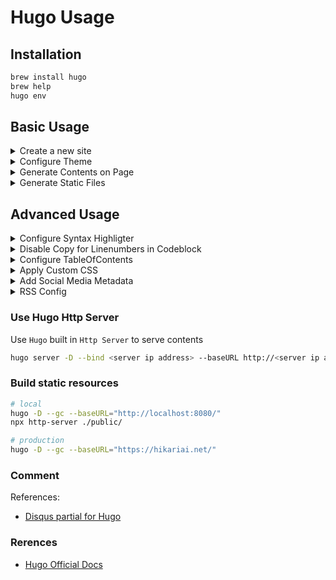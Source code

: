 # Hugo Usage

## Installation

```bash
brew install hugo
brew help
hugo env
```

## Basic Usage

<details><summary>Create a new site</summary>

</br>

```bash
hugo new site web
cd web
vim config.toml
---
baseURL = "http://xxx.example.org"
languageCode = "en-us"
title = "xxx"
---
```

</p></details>

<details><summary>Configure Theme</summary>

</br>

```bash
git clone <theme source> themes/<theme name>
rm -rf themes/<theme name>/.git
cp -r themes/<theme name>/exampleSite/config.toml ./
```

</p></details>

<details><summary>Generate Contents on Page</summary>

</br>

```bash
vim archetypes/default.md
---
This is my page.
blah blah
blah blah blah
---
hugo new posts/page1.md
hugo new posts/page2.md
hugo new posts/page3.md
```

</p></details>

<details><summary>Generate Static Files</summary>

</br>

```bash
hugo
ls -l public/
```

</p></details>

## Advanced Usage

<details><summary>Configure Syntax Highligter</summary>

</br>

reference:

- https://gohugo.io/content-management/syntax-highlighting/#generate-syntax-highlighter-css
- https://xyproto.github.io/splash/docs/
- https://gohugo.io/getting-started/configuration-markup#highlight

Add the following config to `config.toml`

```config
pygmentsUseClasses = true
# Syntax Highlight
[markup.highlight]
  anchorLineNos = false
  codeFences = true
  guessSyntax = true
  hl_Lines = ''
  lineAnchors = ''
  lineNoStart = 1
  lineNos = true
  lineNumbersInTable = false
  noClasses = true
  style = 'emacs'
  tabWidth = 4
```

#### Highlight specific linenumbers

In the content page, add the following snippets:

````config
```go {linenos=true,hl_lines=[1,"3-5"],linenostart=1}
// ... code
```
````

</p></details>

<details><summary>Disable Copy for Linenumbers in Codeblock</summary>

</br>

reference:

- https://gohugo.io/content-management/syntax-highlighting/
- https://discourse.gohugo.io/t/pygmentsuseclasses-true-not-generating-classes/15080/3

#### Enable Custom CSS

Follow the instructions written in this [link](https://mcneilcode.com/post/web/hugo/hugo-adding-custom-css-js-themes/)

#### Generate Syntax CSS

Checkout the available highlighter options [HERE](https://xyproto.github.io/splash/docs/)

Run the following commands to generate the syntax css

```bash
hugo gen chromastyles --style=<style name> > syntax.css
```

Copy the CSS file to `static/css`

```bash
mkdir -p static/css
cp syntax.css static/css
```

#### Modify CSS Configuration

In `static/css/syntax.css`, find the class `.chroma .ln`, add `user-select: none`

```css
/* LineNumbers */
.chroma .ln {
  margin-right: 0.4em;
  padding: 0 0.4em 0 0.4em;
  color: #bfbfbf;
  user-select: none;
  border-right: 2px solid #33f260;
}
```

</p></details>

<details><summary>Configure TableOfContents</summary>

</br>

reference:

- https://gohugo.io/getting-started/configuration-markup#table-of-contents

Add the following config to `config.toml`

```config
[markup.tableOfContents]
  endLevel = 3
  ordered = false
  startLevel = 2
```

</p></details>

<details><summary>Apply Custom CSS</summary>

</br>

reference: https://mcneilcode.com/post/web/hugo/hugo-adding-custom-css-js-themes/

### Overview

It is possible to extend any theme without modifying it directly, thanks to the order preference feature of Hugo theme loader. By staging a custom version of any file found in your third party theme, you can override it and extend it with any feature you may need.

The example we will use here is for a theme that may not provide a way to load a custom CSS or Javascript from the static folder into your site natively.

### Procedure

1. Stage your files into the static, if not already done. They should live in the `static` folder. You should have:

```bash
static/css/custom.css
static/js/custom.js
```

2. Add configuration parameters for custom css/js in `config.toml`:

```bash
[params]
...
customCSS = ["css/custom.css"]
customJS = ["js/custom.js"]
```

3. Copy the head.html from your preferred theme, into your local project:

```bash
mkdir -p layouts/partials
cp themes/<theme_name>/layouts/partials/head.html layouts/partials/
```

4. Extend the local version of head.html to load the custom scripts:

```bash
<!-- css -->
{{ range .Site.Params.customCSS -}}
    <link rel="stylesheet" href="{{ . | absURL }}">
{{- end }}

<!-- javascript -->
{{ range .Site.Params.customJS -}}
    <script type="text/javascript" src="{{ . | absURL }}"></script>
{{- end }}
```

Now your site will load these custom files in addition to all the other files needed for the theme.

</p></details>

<details><summary>Add Social Media Metadata</summary>

### Intro

By default, the sites generated from `Hugo` do not support the `social-metadata` adds-on. You will have to manually add it. Thanks to the [hugo-social-metadata](https://github.com/msfjarvis/hugo-social-metadata) repo, it gives us some guidances on how to enable the feature in an easy way.

### Setup

1. Create a file named `social_metadata.html` under `layouts/partials`. Paste the following contents into it:

```html
<!-- Configure meta and title tags -->
<meta property="og:type" content="website" />
{{ if .Site.Params.TwitterCardType }}
<meta
  name="twitter:card"
  content="{{ .Site.Params.TwitterCardType }}"
  key="twcard"
/>
{{ else }}
<meta name="twitter:card" content="summary_large_image" key="twcard" />
{{ end }} {{ if .Site.Params.TwitterUsername }}
<meta
  name="twitter:site"
  content="{{ .Site.Params.TwitterUsername }}"
  key="twhandle"
/>
{{ end }} {{ if .IsHome }}
<title>{{ .Site.Title }}</title>
<meta name="description" content="{{ $.Site.Params.description }}" />
<meta name="keywords" content="{{ $.Site.Params.Keywords }}" />
<meta property="og:url" content="{{ .Site.BaseURL }}" key="ogurl" />
<meta property="og:title" content="{{ .Site.Title }}" key="ogtitle" />
<meta
  name="og:description"
  content="{{ $.Site.Params.description }}"
  key="ogdesc"
/>
{{ else }}
<title>{{ .Title }} &middot; {{ .Site.Title }}</title>
<meta name="description" content="{{ .Description }}" />
{{ if .Params.tags }}
<meta name="keywords" content="{{ range .Params.tags }}{{ . }},{{ end }}" />
{{ else }}
<meta name="keywords" content="{{ $.Site.Params.Keywords }}" />
{{ end }}
<meta property="og:url" content="{{ .Permalink }}" />
<meta property="og:title" content="{{ .Title }} &middot; {{ .Site.Title }}" />
{{ if .Description }}
<meta name="og:description" content="{{ .Description }}" />
{{ else }}
<meta name="og:description" content="{{ $.Site.Params.description }}" />
{{ end }}
<meta name="twitter:url" content="{{ .Permalink }}" />
{{ if .Params.SocialImage }}
<meta
  property="og:image"
  content="{{ .Site.BaseURL }}{{ .Params.SocialImage }}"
  key="ogimage"
/>
{{ else }}
<meta
  property="og:image"
  content="{{ .Site.BaseURL}}{{ .Site.Params.SocialImage }}"
  key="ogimage"
/>
{{ end }}
<link rel="canonical" href="{{ .Permalink }}" />
{{ end }}
```

2. Include the `social_metadata.html` partial in your `head.html` under `layouts/partials` like so:

```html
{{ partial "social_metadata.html" . }}.
```

this will enable the `social-metadata` feature.

### Fix code block wraplines issue

To add the `horizontal scrollbar`: add the following lines in `layouts/partials/custom-header.html`

```html
<style type="text/css">
  pre code {
    white-space: pre;
  }
</style>
```

### Customize your page with metadata

You can customize some of the generated metadata on a per-page basis. Setting `description`, `socialImage` or `tags` in the frontmatter will override the defaults loaded from the main `config` file.

```md
+++
description = "A nice description for this blogpost"
socialImage = "path/to/an/image/that/describes/this/post/best"
tags = ["this", "blog", "rocks!"]
+++
```

</p></details>

<details><summary>RSS Config</summary>

### RSS Config

References:

- [TIL: How to Create Full Text RSS Feed for Hugo](https://www.rockyourcode.com/til-how-to-create-full-text-rss-feed-for-hugo/)
- [Hugo Site - RSS Template](https://gohugo.io/templates/rss/)

</details>

### Use Hugo Http Server

Use `Hugo` built in `Http Server` to serve contents

```bash
hugo server -D --bind <server ip address> --baseURL http://<server ip address>
```

### Build static resources

```bash
# local
hugo -D --gc --baseURL="http://localhost:8080/"
npx http-server ./public/

# production
hugo -D --gc --baseURL="https://hikariai.net/"
```

### Comment

References:

- [Disqus partial for Hugo](https://gohugohq.com/partials/disqus-comments-in-hugo/)

### Rerences

- [Hugo Official Docs](https://gohugo.io/documentation/)
